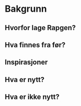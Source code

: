 # Bakgrunn #

## Hvorfor lage Rapgen? ##

## Hva finnes fra før? ##

## Inspirasjoner ##

## Hva er nytt? ##

## Hva er ikke nytt? ##
